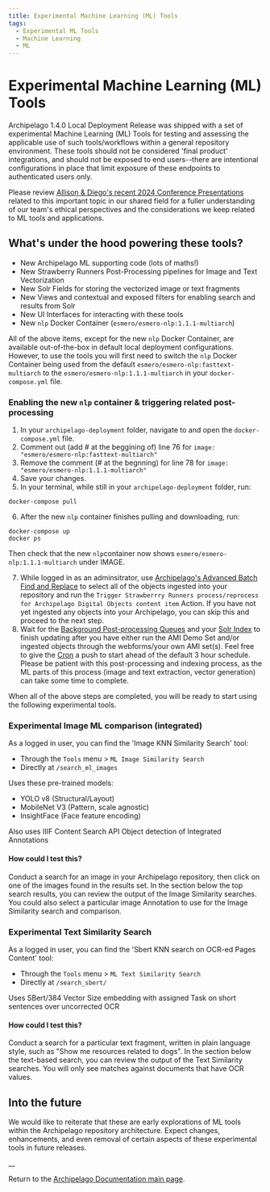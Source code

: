```yaml
---
title: Experimental Machine Learning (ML) Tools
tags:
  - Experimental ML Tools
  - Machine Learning
  - ML
---
```


# Experimental Machine Learning (ML) Tools

Archipelago 1.4.0 Local Deployment Release was shipped with a set of experimental Machine Learning (ML) Tools for testing and assessing the applicable use of such tools/workflows within a general repository environment. These tools should not be considered 'final product' integrations, and should not be exposed to end users--there are intentional configurations in place that limit exposure of these endpoints to authenticated users only.

Please review [Allison & Diego's recent 2024 Conference Presentations](presentations_events/#2024) related to this important topic in our shared field for a fuller understanding of our team's ethical perspectives and the considerations we keep related to ML tools and applications.

## What's under the hood powering these tools?

- New Archipelago ML supporting code (lots of maths!)
- New Strawberry Runners Post-Processing pipelines for Image and Text Vectorization
- New Solr Fields for storing the vectorized image or text fragments
- New Views and contextual and exposed filters for enabling search and results from Solr
- New UI Interfaces for interacting with these tools
- New `nlp` Docker Container (`esmero/esmero-nlp:1.1.1-multiarch`)

All of the above items, except for the new `nlp` Docker Container, are available out-of-the-box in default local deployment configurations. However, to use the tools you will first need to switch the `nlp` Docker Container being used from the default `esmero/esmero-nlp:fasttext-multiarch` to the `esmero/esmero-nlp:1.1.1-multiarch` in your `docker-compose.yml` file.

### Enabling the new `nlp` container & triggering related post-processing

1. In your `archipelago-deployment` folder, navigate to and open the `docker-compose.yml` file.
2. Comment out (add # at the beggining of) line 76 for `image: "esmero/esmero-nlp:fasttext-multiarch"`
3. Remove the comment (# at the begnning) for line 78 for `image: "esmero/esmero-nlp:1.1.1-multiarch"`
4. Save your changes.
5. In your terminal, while still in your `archipelago-deployment` folder, run:
```shell
docker-compose pull
```

6. After the new `nlp` container finishes pulling and downloading, run:
```shell
docker-compose up
docker ps
```
Then check that the new `nlp`container now shows `esmero/esmero-nlp:1.1.1-multiarch` under IMAGE.

7. While logged in as an adminsitrator, use [Archipelago's Advanced Batch Find and Replace](find_and_replace.md#available-actions) to select all of the objects ingested into your repository and run the `Trigger Strawberrry Runners process/reprocess for Archipelago Digital Objects content item` Action. If you have not yet ingested any objects into your Archipelago, you can skip this and proceed to the next step. 
8. Wait for the [Background Post-processing Queues](http://localhost:8001/admin/config/system/queue-ui) and your [Solr Index](http://localhost:8001/admin/config/search/search-api/index/default_solr_index) to finish updating after you have either run the AMI Demo Set and/or ingested objects through the webforms/your own AMI set(s). Feel free to give the [Cron](http://localhost:8001/admin/config/system/cron) a push to start ahead of the default 3 hour schedule. Please be patient with this post-processing and indexing process, as the ML parts of this process (image and text extraction, vector generation) can take some time to complete.

When all of the above steps are completed, you will be ready to start using the following experimental tools.

### Experimental Image ML comparison (integrated)

As a logged in user, you can find the 'Image KNN Similarity Search' tool:

- Through the `Tools` menu > `ML Image Similarity Search`
- Directly at `/search_ml_images` 

Uses these pre-trained models:

- YOLO v8 (Structural/Layout)
- MobileNet V3 (Pattern, scale agnostic)
- InsightFace (Face feature encoding)

Also uses IIIF Content Search API Object detection of Integrated Annotations

#### How could I test this?

Conduct a search for an image in your Archipelago repository, then click on one of the images found in the results set. In the section below the top search results, you can review the output of the Image Similarity searches. You could also select a particular image Annotation to use for the Image Similarity search and comparison.

### Experimental Text Similarity Search 

As a logged in user, you can find the 'Sbert KNN search on OCR-ed Pages Content' tool:

- Through the `Tools` menu > `ML Text Similarity Search`
- Directly at `/search_sbert/` 

Uses SBert/384 Vector Size embedding with assigned Task on short sentences over uncorrected OCR

#### How could I test this?

Conduct a search for a particular text fragment, written in plain language style, such as "Show me resources related to dogs". In the section below the text-based search, you can review the output of the Text Similarity searches. You will only see matches against documents that have OCR values.

## Into the future

We would like to reiterate that these are early explorations of ML tools within the Archipelago repository architecture. Expect changes, enhancements, and even removal of certain aspects of these experimental tools in future releases. 

__

Return to the [Archipelago Documentation main page](index.md).
